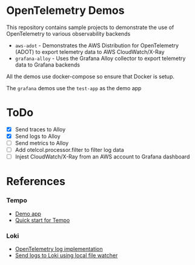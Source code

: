 # OpenTelemetry Demos

This repository contains sample projects to demonstrate the use of OpenTelemetry to various observability backends

- `aws-adot` - Demonstrates the AWS Distribution for OpenTelemetry (ADOT) to export telemetry data to AWS CloudWatch/X-Ray
- `grafana-alloy` - Uses the Grafana Alloy collector to export telemetry data to Grafana backends

All the demos use docker-compose so ensure that Docker is setup.

The `grafana` demos use the `test-app` as the demo app

# ToDo

- [x] Send traces to Alloy
- [x] Send logs to Alloy
- [ ] Send metrics to Alloy
- [ ] Add otelcol.processor.filter to filter log data
- [ ] Injest CloudWatch/X-Ray from an AWS account to Grafana dashboard

# References

### Tempo

- [Demo app](https://github.com/grafana/intro-to-mltp/tree/main/alloy)
- [Quick start for Tempo](https://grafana.com/docs/tempo/latest/getting-started/docker-example/)

### Loki

- [OpenTelemetry log implementation](https://npm.io/package/@opentelemetry/sdk-logs)
- [Send logs to Loki using local file watcher](https://grafana.com/docs/alloy/latest/tutorials/send-logs-to-loki/)
